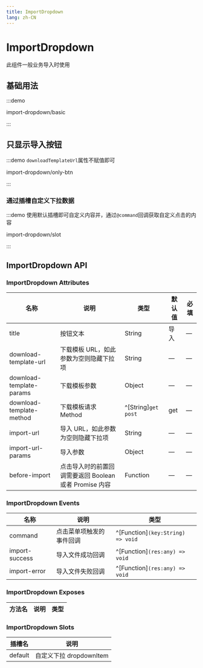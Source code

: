 ```yaml
---
title: ImportDropdown
lang: zh-CN
---
```


# ImportDropdown

此组件一般业务导入时使用

## 基础用法

:::demo

import-dropdown/basic

:::

## 只显示导入按钮

:::demo `downloadTemplateUrl`属性不赋值即可

import-dropdown/only-btn

:::

### 通过插槽自定义下拉数据

:::demo 使用默认插槽即可自定义内容并，通过`@command`回调获取自定义点击的内容

import-dropdown/slot

:::

## ImportDropdown API

### ImportDropdown Attributes

| 名称                     | 说明                                                   | 类型                | 默认值 | 必填 |
| ------------------------ | ------------------------------------------------------ | ------------------- | ------ | ---- |
| title                    | 按钮文本                                               | String              | 导入   | —    |
| download-template-url    | 下载模板 URL，如此参数为空则隐藏下拉项                 | String              | —      | —    |
| download-template-params | 下载模板参数                                           | Object              | —      | —    |
| download-template-method | 下载模板请求 Method                                    | ^[String]`get post` | get    | —    |
| import-url               | 导入 URL，如此参数为空则隐藏下拉项                     | String              | —      | —    |
| import-url-params        | 导入参数                                               | Object              | —      | —    |
| before-import            | 点击导入时的前置回调需要返回 Boolean 或者 Promise 内容 | Function            | —      | —    |

### ImportDropdown Events

| 名称           | 说明                     | 类型                              |
| -------------- | ------------------------ | --------------------------------- |
| command        | 点击菜单项触发的事件回调 | ^[Function]`(key:String) => void` |
| import-success | 导入文件成功回调         | ^[Function]`(res:any) => void`    |
| import-error   | 导入文件失败回调         | ^[Function]`(res:any) => void`    |

### ImportDropdown Exposes

| 方法名 | 说明 | 类型 |
| ------ | ---- | ---- |

### ImportDropdown Slots

| 插槽名  | 说明                    |
| ------- | ----------------------- |
| default | 自定义下拉 dropdownItem |
